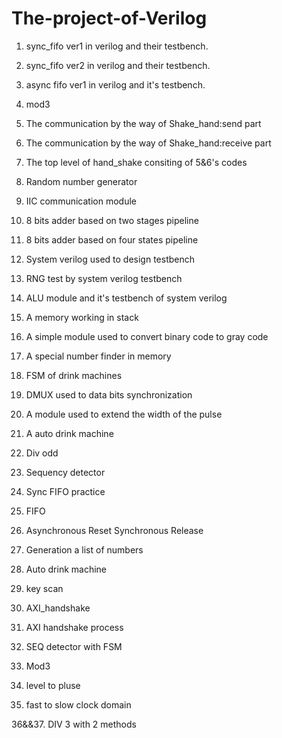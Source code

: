 # The-project-of-Verilog
01.  sync_fifo ver1 in verilog and their testbench.

02.  sync_fifo ver2 in verilog and their testbench.

03.  async fifo ver1 in verilog and it's testbench.

04.  mod3

05.  The communication by the way of Shake_hand:send part

06.  The communication by the way of Shake_hand:receive part

07.  The top level of hand_shake consiting of 5&6's codes

08.  Random number generator

09.  IIC communication module

10. 8 bits adder based on two stages pipeline

11. 8 bits adder based on four states pipeline

12. System verilog used to design testbench

13. RNG test by system verilog testbench

14. ALU module and it's testbench of system verilog

15. A memory working in stack 

16. A simple module used to convert binary code to gray code

17. A special number finder in memory

18. FSM of drink machines

19. DMUX used to data bits synchronization

20. A module used to extend the width of the pulse

21. A auto drink machine

22. Div odd

23. Sequency detector

24. Sync FIFO practice

25. FIFO

26. Asynchronous Reset Synchronous Release

27. Generation a list of numbers

28. Auto drink machine

29. key scan

30. AXI_handshake

31. AXI handshake process

32. SEQ detector with FSM

33. Mod3

34. level to pluse

35. fast to slow clock domain

36&&37. DIV 3 with 2 methods
